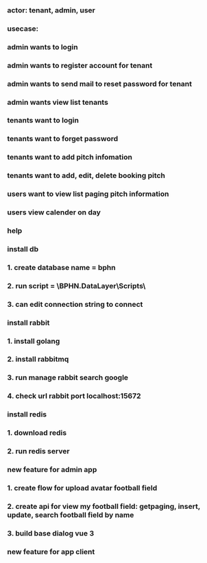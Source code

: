 ### actor: tenant, admin, user
### usecase: 
### admin wants to login
### admin wants to register account for tenant
### admin wants to send mail to reset password for tenant
### admin wants view list tenants
### tenants want to login
### tenants want to forget password
### tenants want to add pitch infomation
### tenants want to add, edit, delete booking pitch
### users want to view list paging pitch information 
### users view calender on day

### help
### install db
### 1. create database name = bphn
### 2. run script = \BPHN.DataLayer\Scripts\
### 3. can edit connection string to connect
### install rabbit
### 1. install golang
### 2. install rabbitmq
### 3. run manage rabbit search google
### 4. check url rabbit port localhost:15672
### install redis
### 1. download redis
### 2. run redis server

### new feature for admin app
### 1. create flow for upload avatar football field
### 2. create api for view my football field: getpaging, insert, update, search football field by name
### 3. build base dialog vue 3

### new feature for app client


